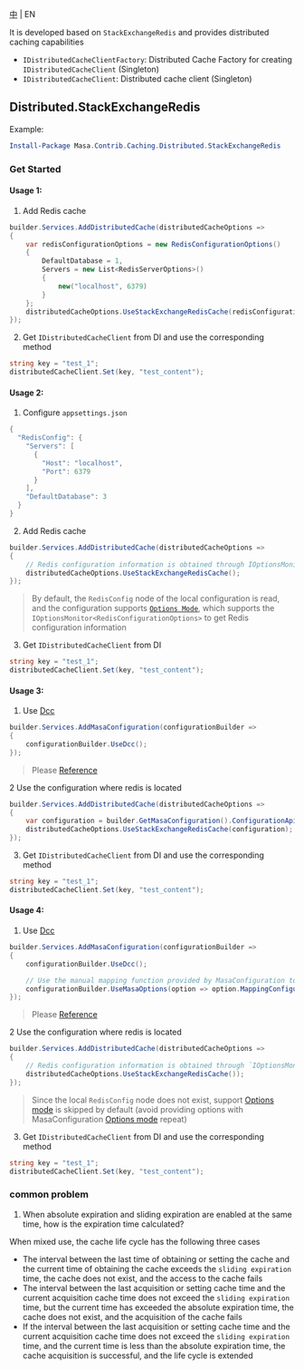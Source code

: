 [中](README.zh-CN.md) | EN

It is developed based on `StackExchangeRedis` and provides distributed caching capabilities

* `IDistributedCacheClientFactory`: Distributed Cache Factory for creating `IDistributedCacheClient` (Singleton)
* `IDistributedCacheClient`: Distributed cache client (Singleton)

## Distributed.StackExchangeRedis

Example:

``` powershell
Install-Package Masa.Contrib.Caching.Distributed.StackExchangeRedis
```

### Get Started

#### Usage 1:

1. Add Redis cache

``` C#
builder.Services.AddDistributedCache(distributedCacheOptions =>
{
    var redisConfigurationOptions = new RedisConfigurationOptions()
    {
        DefaultDatabase = 1,
        Servers = new List<RedisServerOptions>()
        {
            new("localhost", 6379)
        }
    };
    distributedCacheOptions.UseStackExchangeRedisCache(redisConfigurationOptions);
});
```

2. Get `IDistributedCacheClient` from DI and use the corresponding method

``` C#
string key = "test_1";
distributedCacheClient.Set(key, "test_content");
```

#### Usage 2:

1. Configure `appsettings.json`

``` C#
{
  "RedisConfig": {
    "Servers": [
      {
        "Host": "localhost",
        "Port": 6379
      }
    ],
    "DefaultDatabase": 3
  }
}
```

2. Add Redis cache

``` C#
builder.Services.AddDistributedCache(distributedCacheOptions =>
{
    // Redis configuration information is obtained through IOptionsMonitor<RedisConfigurationOptions>
    distributedCacheOptions.UseStackExchangeRedisCache();
});
```

> By default, the `RedisConfig` node of the local configuration is read, and the configuration supports [`Options Mode`](https://learn.microsoft.com/en-us/aspnet/core/fundamentals/configuration/options), which supports the `IOptionsMonitor<RedisConfigurationOptions>` to get Redis configuration information

3. Get `IDistributedCacheClient` from DI

``` C#
string key = "test_1";
distributedCacheClient.Set(key, "test_content");
```

#### Usage 3:

1. Use [Dcc](../../../Configuration/ConfigurationApi/Masa.Contrib.Configuration.ConfigurationApi.Dcc/README.md)

``` C#
builder.Services.AddMasaConfiguration(configurationBuilder =>
{
    configurationBuilder.UseDcc();
});
```

> Please [Reference](../../../Configuration/ConfigurationApi/Masa.Contrib.Configuration.ConfigurationApi.Dcc/README.md)

2 Use the configuration where redis is located

``` C#
builder.Services.AddDistributedCache(distributedCacheOptions =>
{
    var configuration = builder.GetMasaConfiguration().ConfigurationApi.GetSection("{Replace-Your-RedisOptions-AppId}").GetSection("{Replace-Your-RedisOptions-ConfigObjectName}");
    distributedCacheOptions.UseStackExchangeRedisCache(configuration);
});
```

3. Get `IDistributedCacheClient` from DI and use the corresponding method

``` C#
string key = "test_1";
distributedCacheClient.Set(key, "test_content");
```

#### Usage 4:

1. Use [Dcc](../../../Configuration/ConfigurationApi/Masa.Contrib.Configuration.ConfigurationApi.Dcc/README.md)

``` C#
builder.Services.AddMasaConfiguration(configurationBuilder =>
{
    configurationBuilder.UseDcc();

    // Use the manual mapping function provided by MasaConfiguration to support the option mode, and support to obtain Redis configuration information through IOptionsMonitor<RedisConfigurationOptions>
    configurationBuilder.UseMasaOptions(option => option.MappingConfigurationApi<RedisConfigurationOptions>("Replace-Your-RedisOptions-AppId", "Replace-Your-RedisOptions-ConfigObjectName", "{Replace-Your-DistributedCacheName}"));
});
```

> Please [Reference](../../../Configuration/ConfigurationApi/Masa.Contrib.Configuration.ConfigurationApi.Dcc/README.md)

2 Use the configuration where redis is located

``` C#
builder.Services.AddDistributedCache(distributedCacheOptions =>
{
    // Redis configuration information is obtained through `IOptionsMonitor<RedisConfigurationOptions>`
    distributedCacheOptions.UseStackExchangeRedisCache());
});
```

> Since the local `RedisConfig` node does not exist, support [Options mode](https://learn.microsoft.com/en-us/aspnet/core/fundamentals/configuration/options) is skipped by default (avoid providing options with MasaConfiguration [Options mode](https://learn.microsoft.com/en-us/aspnet/core/fundamentals/configuration/options) repeat)

3. Get `IDistributedCacheClient` from DI and use the corresponding method

``` C#
string key = "test_1";
distributedCacheClient.Set(key, "test_content");
```

### common problem

1. When absolute expiration and sliding expiration are enabled at the same time, how is the expiration time calculated?

When mixed use, the cache life cycle has the following three cases

* The interval between the last time of obtaining or setting the cache and the current time of obtaining the cache exceeds the `sliding expiration` time, the cache does not exist, and the access to the cache fails
* The interval between the last acquisition or setting cache time and the current acquisition cache time does not exceed the `sliding expiration` time, but the current time has exceeded the absolute expiration time, the cache does not exist, and the acquisition of the cache fails
* If the interval between the last acquisition or setting cache time and the current acquisition cache time does not exceed the `sliding expiration` time, and the current time is less than the absolute expiration time, the cache acquisition is successful, and the life cycle is extended